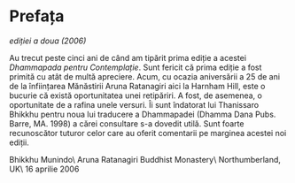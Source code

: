 Prefața
=======
*ediției a doua (2006)*

Au trecut peste cinci ani de când am tipărit prima ediție a acestei *Dhammapada pentru Contemplație*. Sunt fericit că prima ediție a fost primită cu atât de multă apreciere. Acum, cu ocazia aniversării a 25 de ani de la înființarea Mănăstirii Aruna Ratanagiri aici la Harnham Hill, este o bucurie că există oportunitatea unei retipăriri. A fost, de asemenea, o oportunitate de a rafina unele versuri.
Îi sunt îndatorat lui Thanissaro Bhikkhu pentru noua lui traducere a Dhammapadei (Dhamma Dana Pubs. Barre, MA. 1998) a cărei consultare s-a dovedit utilă. Sunt foarte recunoscător tuturor celor care au oferit comentarii pe marginea acestei noi ediții.

Bhikkhu Munindo\\
Aruna Ratanagiri Buddhist Monastery\\
Northumberland, UK\\
16 aprilie 2006
